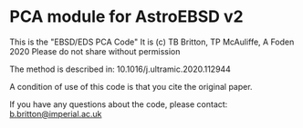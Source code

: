 # PCA module for AstroEBSD v2

This is the "EBSD/EDS PCA Code"
It is (c) TB Britton, TP McAuliffe, A Foden 2020
Please do not share without permission

The method is described in:
10.1016/j.ultramic.2020.112944

A condition of use of this code is that you cite the original paper.

If you have any questions about the code, please contact:
b.britton@imperial.ac.uk